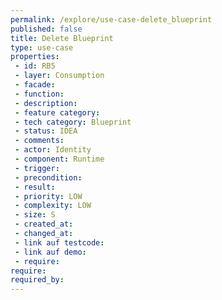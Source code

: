 ```yaml
---
permalink: /explore/use-case-delete_blueprint
published: false
title: Delete Blueprint
type: use-case
properties:
 - id: RB5
 - layer: Consumption
 - facade: 
 - function: 
 - description: 
 - feature category: 
 - tech category: Blueprint
 - status: IDEA
 - comments: 
 - actor: Identity
 - component: Runtime
 - trigger: 
 - precondition: 
 - result: 
 - priority: LOW
 - complexity: LOW
 - size: S
 - created_at: 
 - changed_at: 
 - link auf testcode: 
 - link auf demo: 
 - require: 
require:
required_by:
---
```

